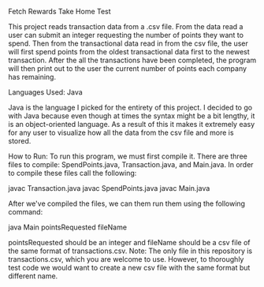 Fetch Rewards Take Home Test

This project reads transaction data from a .csv file. From the data read a user can submit an integer requesting the number of points they want to spend. Then from the transactional data read in from the csv file, the user will first spend points from the oldest transactional data first to the newest transaction. After the all the transactions have been completed, the program will then print out to the user the current number of points each company has remaining.  

Languages Used: Java

Java is the language I picked for the entirety of this project. I decided to go with Java because even though at times the syntax might be a bit lengthy, it is an object-oriented language. As a result of this it makes it extremely easy for any user to visualize how all the data from the csv file and more is stored. 

How to Run:
To run this program, we must first compile it. There are three files to compile: SpendPoints.java, Transaction.java, and Main.java. In order to compile these files call the following:

javac Transaction.java
javac SpendPoints.java
javac Main.java

After we've compiled the files, we can them run them using the following command:

java Main pointsRequested fileName

pointsRequested should be an integer and fileName should be a csv file of the same format of transactions.csv.
Note: The only file in this repository is transactions.csv, which you are welcome to use. However, to thoroughly test code we would want to create a new csv file with the same format but different name.
